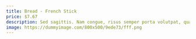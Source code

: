 ```yaml
---
title: Bread - French Stick
price: $7.67
description: Sed sagittis. Nam congue, risus semper porta volutpat, quam pede lobortis ligula, sit amet eleifend pede libero quis orci. Nullam molestie nibh in lectus.
image: https://dummyimage.com/800x500/9ede73/fff.png
---
```

